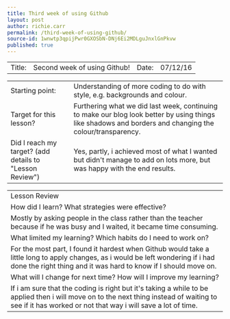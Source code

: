 ```yaml
---
title: Third week of using Github
layout: post
author: richie.carr
permalink: /third-week-of-using-github/
source-id: 1wnwtp3qpijPwr0GXOSbN-DNj6Ei2MDLguJnxlGnPkvw
published: true
---
```

<table>
  <tr>
    <td>Title:  </td>
    <td>Second week of using Github!</td>
    <td> Date:  </td>
    <td>07/12/16</td>
  </tr>
</table>


<table>
  <tr>
    <td>Starting point:</td>
    <td>Understanding of more coding to do with style, e.g. backgrounds and colour.</td>
  </tr>
  <tr>
    <td>Target for this lesson?</td>
    <td>Furthering what we did last week, continuing to make our blog look better by using things like shadows and borders and changing the colour/transparency.</td>
  </tr>
  <tr>
    <td>Did I reach my target? 
(add details to "Lesson Review")</td>
    <td>Yes, partly, i achieved most of what I wanted but didn't manage to add on lots more, but was happy with the end results.</td>
  </tr>
</table>


<table>
  <tr>
    <td>Lesson Review</td>
  </tr>
  <tr>
    <td>How did I learn? What strategies were effective? </td>
  </tr>
  <tr>
    <td>Mostly by asking people in the class rather than the teacher because if he was busy and I waited, it became time consuming.</td>
  </tr>
  <tr>
    <td>What limited my learning? Which habits do I need to work on? </td>
  </tr>
  <tr>
    <td>For the most part, I found it hardest when Github would take a little long to apply changes, as i would be left wondering if i had done the right thing and it was hard to know if I should move on. 
</td>
  </tr>
  <tr>
    <td>What will I change for next time? How will I improve my learning?</td>
  </tr>
  <tr>
    <td>If i am sure that the coding is right but it's taking a while to be applied then i will move on to the next thing instead of waiting to see if it has worked or not that way i will save a lot of time.</td>
  </tr>
</table>


